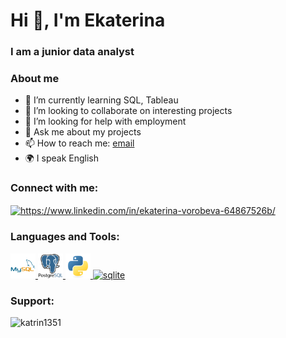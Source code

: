 <h1 align="left">Hi 👋, I'm Ekaterina</h1>
<h3 align="left">I am a junior data analyst</h3>


### About me
- 🌱 I’m currently learning SQL, Tableau
- 👯 I’m looking to collaborate on interesting projects
- 🤔 I’m looking for help with employment
- 💬 Ask me about my projects
- 📫 How to reach me: [email](mailto:katrin-135@list.ru)
- 🌍 I speak English

<h3 align="left">Connect with me:</h3>
<p align="left">
<a href="https://linkedin.com/in/https://www.linkedin.com/in/ekaterina-vorobeva-64867526b/" target="blank"><img align="center" src="https://raw.githubusercontent.com/rahuldkjain/github-profile-readme-generator/master/src/images/icons/Social/linked-in-alt.svg" alt="https://www.linkedin.com/in/ekaterina-vorobeva-64867526b/" height="30" width="40" /></a>
</p>

<h3 align="left">Languages and Tools:</h3>
<p align="left"> <a href="https://www.mysql.com/" target="_blank" rel="noreferrer"> <img src="https://raw.githubusercontent.com/devicons/devicon/master/icons/mysql/mysql-original-wordmark.svg" alt="mysql" width="40" height="40"/> </a> <a href="https://www.postgresql.org" target="_blank" rel="noreferrer"> <img src="https://raw.githubusercontent.com/devicons/devicon/master/icons/postgresql/postgresql-original-wordmark.svg" alt="postgresql" width="40" height="40"/> </a> <a href="https://www.python.org" target="_blank" rel="noreferrer"> <img src="https://raw.githubusercontent.com/devicons/devicon/master/icons/python/python-original.svg" alt="python" width="40" height="40"/> </a> <a href="https://www.sqlite.org/" target="_blank" rel="noreferrer"> <img src="https://www.vectorlogo.zone/logos/sqlite/sqlite-icon.svg" alt="sqlite" width="40" height="40"/> </a> </p>

<h3 align="left">Support:</h3>
<p><a href="https://www.buymeacoffee.com/katrin1351"> <img align="left" src="https://cdn.buymeacoffee.com/buttons/v2/default-yellow.png" height="50" width="210" alt="katrin1351" /></a></p><br><br>
